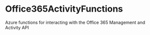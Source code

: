 # Office365ActivityFunctions
Azure functions for interacting with the Office 365 Management and Activity API
